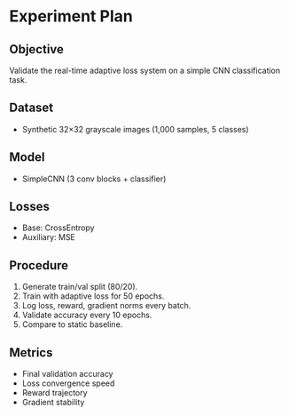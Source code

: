 # Experiment Plan

## Objective
Validate the real-time adaptive loss system on a simple CNN classification task.

## Dataset
- Synthetic 32×32 grayscale images (1,000 samples, 5 classes)

## Model
- SimpleCNN (3 conv blocks + classifier)

## Losses
- Base: CrossEntropy
- Auxiliary: MSE

## Procedure
1. Generate train/val split (80/20).
2. Train with adaptive loss for 50 epochs.
3. Log loss, reward, gradient norms every batch.
4. Validate accuracy every 10 epochs.
5. Compare to static baseline.

## Metrics
- Final validation accuracy
- Loss convergence speed
- Reward trajectory
- Gradient stability
